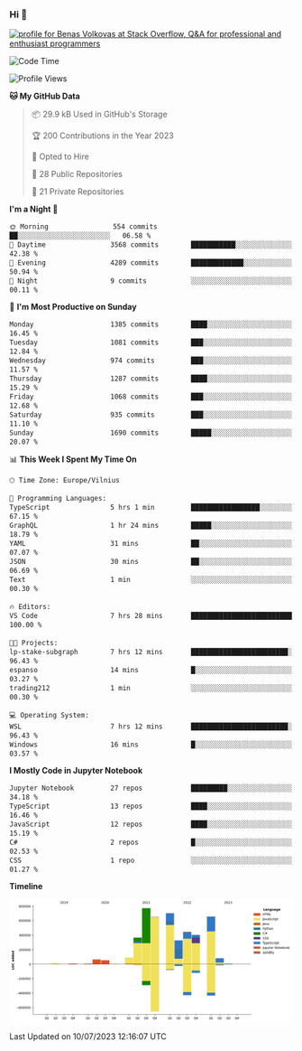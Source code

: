 ### Hi 👋
<a href="https://stackoverflow.com/users/14954249/benas-volkovas"><img src="https://stackoverflow.com/users/flair/14954249.png?theme=dark" width="208" height="58" alt="profile for Benas Volkovas at Stack Overflow, Q&amp;A for professional and enthusiast programmers" title="profile for Benas Volkovas at Stack Overflow, Q&amp;A for professional and enthusiast programmers"></a>

<!--START_SECTION:waka-->
![Code Time](http://img.shields.io/badge/Code%20Time-1%2C471%20hrs%2032%20mins-blue)

![Profile Views](http://img.shields.io/badge/Profile%20Views-0-blue)

**🐱 My GitHub Data** 

> 📦 29.9 kB Used in GitHub's Storage 
 > 
> 🏆 200 Contributions in the Year 2023
 > 
> 💼 Opted to Hire
 > 
> 📜 28 Public Repositories 
 > 
> 🔑 21 Private Repositories 
 > 
**I'm a Night 🦉** 

```text
🌞 Morning                554 commits         ██░░░░░░░░░░░░░░░░░░░░░░░   06.58 % 
🌆 Daytime                3568 commits        ███████████░░░░░░░░░░░░░░   42.38 % 
🌃 Evening                4289 commits        █████████████░░░░░░░░░░░░   50.94 % 
🌙 Night                  9 commits           ░░░░░░░░░░░░░░░░░░░░░░░░░   00.11 % 
```
📅 **I'm Most Productive on Sunday** 

```text
Monday                   1385 commits        ████░░░░░░░░░░░░░░░░░░░░░   16.45 % 
Tuesday                  1081 commits        ███░░░░░░░░░░░░░░░░░░░░░░   12.84 % 
Wednesday                974 commits         ███░░░░░░░░░░░░░░░░░░░░░░   11.57 % 
Thursday                 1287 commits        ████░░░░░░░░░░░░░░░░░░░░░   15.29 % 
Friday                   1068 commits        ███░░░░░░░░░░░░░░░░░░░░░░   12.68 % 
Saturday                 935 commits         ███░░░░░░░░░░░░░░░░░░░░░░   11.10 % 
Sunday                   1690 commits        █████░░░░░░░░░░░░░░░░░░░░   20.07 % 
```


📊 **This Week I Spent My Time On** 

```text
🕑︎ Time Zone: Europe/Vilnius

💬 Programming Languages: 
TypeScript               5 hrs 1 min         █████████████████░░░░░░░░   67.15 % 
GraphQL                  1 hr 24 mins        █████░░░░░░░░░░░░░░░░░░░░   18.79 % 
YAML                     31 mins             ██░░░░░░░░░░░░░░░░░░░░░░░   07.07 % 
JSON                     30 mins             ██░░░░░░░░░░░░░░░░░░░░░░░   06.69 % 
Text                     1 min               ░░░░░░░░░░░░░░░░░░░░░░░░░   00.30 % 

🔥 Editors: 
VS Code                  7 hrs 28 mins       █████████████████████████   100.00 % 

🐱‍💻 Projects: 
lp-stake-subgraph        7 hrs 12 mins       ████████████████████████░   96.43 % 
espanso                  14 mins             █░░░░░░░░░░░░░░░░░░░░░░░░   03.27 % 
trading212               1 min               ░░░░░░░░░░░░░░░░░░░░░░░░░   00.30 % 

💻 Operating System: 
WSL                      7 hrs 12 mins       ████████████████████████░   96.43 % 
Windows                  16 mins             █░░░░░░░░░░░░░░░░░░░░░░░░   03.57 % 
```

**I Mostly Code in Jupyter Notebook** 

```text
Jupyter Notebook         27 repos            █████████░░░░░░░░░░░░░░░░   34.18 % 
TypeScript               13 repos            ████░░░░░░░░░░░░░░░░░░░░░   16.46 % 
JavaScript               12 repos            ████░░░░░░░░░░░░░░░░░░░░░   15.19 % 
C#                       2 repos             █░░░░░░░░░░░░░░░░░░░░░░░░   02.53 % 
CSS                      1 repo              ░░░░░░░░░░░░░░░░░░░░░░░░░   01.27 % 
```



**Timeline**

![Lines of Code chart](https://raw.githubusercontent.com/BenasVolkovas/BenasVolkovas/main/assets/bar_graph.png)


 Last Updated on 10/07/2023 12:16:07 UTC
<!--END_SECTION:waka-->
